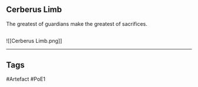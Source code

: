 ## Cerberus Limb
The greatest of guardians make the greatest of sacrifices.
##
![[Cerberus Limb.png]]

---
## Tags
#Artefact
#PoE1
